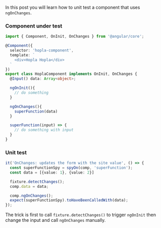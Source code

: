 In this post you will learn how to unit test a component that uses `ngOnChanges`.

### Component under test
```typescript
import { Component, OnInit, OnChanges } from '@angular/core';

@Component({
  selector: 'hopla-component',
  template: `
    <div>Hopla Hopla</div>
  `
})
export class HoplaComponent implements OnInit, OnChanges {
  @Input() data: Array<object>;

  ngOnInit(){
    // do something
  }

  ngOnChanges(){
    superFunction(data)
  }

  superFunction(input) => {
    // do something with input
  }
}
```

### Unit test

```typescript
it('OnChanges: updates the form with the site value', () => {
  const superFunctionSpy = spyOn(comp, 'superFunction');
  const data = [{value: 1}, {value: 2}]

  fixture.detectChanges();
  comp.data = data;

  comp.ngOnChanges();
  expect(superFunctionSpy).toHaveBeenCalledWith(data);
});
```

The trick is first to call `fixture.detectChanges()` to trigger `ngOnInit` then change the input and call `ngOnChanges` manually.